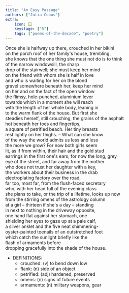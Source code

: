```yaml
---
title: "An Easy Passage"
authors: ["Julia Copus"]
extra:
    icon: 🪟
    keystage: ["5"]
    tags: ["poems-of-the-decade", "poetry"]
---
```

Once she is halfway up there, crouched in her bikini  
on the porch roof of her family's house, trembling,  
she knows that the one thing she must not do is to think  
of the narrow windowsill, the sharp  
drop of the stairwell; she must keep her mind  
on the friend with whom she is half in love  
and who is waiting for her on the blond  
gravel somewhere beneath her, keep her mind  
on her and on the fact of the open window  
the flimsy, hole-punched, aluminium lever  
towards which in a moment she will reach  
with the length of her whole body, leaning in  
to the warm flank of the house. But first she  
steadies herself, still crouching, the grains of the asphalt  
hot beneath her toes and fingertips,  
a square of petrified beach. Her tiny breasts  
rest lightly on her thighs. – What can she know  
of the way the world admits us less and less  
the more we grow? For now both girls seem  
lit, as if from within, their hair and the gold stud  
earrings in the first one's ears; for now the long, grey  
eye of the street, and far away from the mother  
who does not trust her daughter with a key,  
the workers about their business in the drab  
electroplating factory over the road,  
far too, most far, from the flush-faced secretary  
who, with her head full of the evening class  
she plans to take, or the trip of a lifetime, looks up now  
from the stirring omens of the astrology column  
at a girl – thirteen if she's a day – standing  
in next to nothing in the driveway opposite,  
one hand flat against her stomach, one  
shielding her eyes to gaze up at a pale calf,  
a silver anklet and the five neat shimmering-  
oyster-painted toenails of an outstretched foot  
which catch the sunlight briefly like the  
flash of armaments before  
dropping gracefully into the shade of the house.

- DEFINITIONS:
  - crouched: (v) to bend down low  
  - flank: (n) side of an object  
  - petrified: (adj) hardened, preserved  
  - omens: (n) signs of future events  
  - armaments: (n) military weapons, gear
